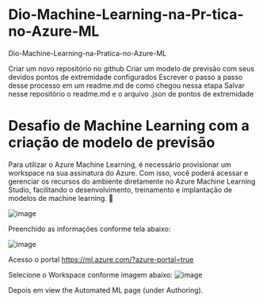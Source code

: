 # Dio-Machine-Learning-na-Pr-tica-no-Azure-ML
Dio-Machine-Learning-na-Pratica-no-Azure-ML

Criar um novo repositório no github
Criar um modelo de previsão com seus devidos pontos de extremidade configurados
Escrever o passo a passo desse processo em um readme.md de como chegou nessa etapa
Salvar nesse repositório o readme.md e o arquivo .json de pontos de extremidade

# Desafio de Machine Learning com a criação de modelo de previsão

Para utilizar o Azure Machine Learning, é necessário provisionar um workspace na sua assinatura do Azure. Com isso, você poderá acessar e gerenciar os recursos do ambiente diretamente no Azure Machine Learning Studio, facilitando o desenvolvimento, treinamento e implantação de modelos de machine learning. 🚀

![image](https://github.com/user-attachments/assets/704001ce-40c1-4cb1-aaf8-ee448f12abbd)


Preenchido as informações conforme tela abaixo:

![image](https://github.com/user-attachments/assets/e23ac570-e4c3-4156-959d-3ac12dd62771)

Acesso o portal  https://ml.azure.com/?azure-portal=true  

Selecione o Workspace conforme imagem abaixo:
![image](https://github.com/user-attachments/assets/c4d66650-d97b-4b24-a0a0-7022427cd4ed)

Depois em view the Automated ML page (under Authoring).
